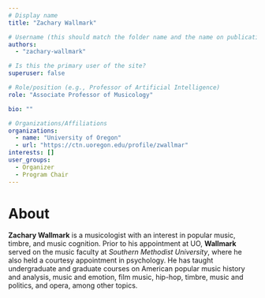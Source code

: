 ```yaml
---
# Display name
title: "Zachary Wallmark"

# Username (this should match the folder name and the name on publications)
authors:
  - "zachary-wallmark"

# Is this the primary user of the site?
superuser: false

# Role/position (e.g., Professor of Artificial Intelligence)
role: "Associate Professor of Musicology"

bio: ""

# Organizations/Affiliations
organizations:
  - name: "University of Oregon"
  - url: "https://ctn.uoregon.edu/profile/zwallmar"
interests: []
user_groups:
  - Organizer
  - Program Chair
---
```


# About

**Zachary Wallmark** is a musicologist with an interest in popular music, timbre, and music cognition. Prior to his appointment at UO, **Wallmark** served on the music faculty at _Southern Methodist University_, where he also held a courtesy appointment in psychology. He has taught undergraduate and graduate courses on American popular music history and analysis, music and emotion, film music, hip-hop, timbre, music and politics, and opera, among other topics.

